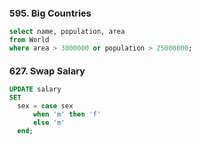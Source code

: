 ### 595. Big Countries
```sql
select name, population, area
from World
where area > 3000000 or population > 25000000;
```

### 627. Swap Salary
```sql
UPDATE salary
SET 
  sex = case sex 
      when 'm' then 'f'
      else 'm'
  end;
```

